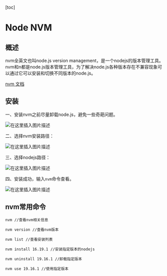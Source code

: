 [toc]

# Node NVM

## 概述

nvm全英文也叫node.js version management，是一个nodejs的版本管理工具。nvm和n都是node.js版本管理工具，为了解决node.js各种版本存在不兼容现象可以通过它可以安装和切换不同版本的node.js。

[nvm 文档](https://nvm.uihtm.com/)



## 安装

一、安装nvm之前尽量卸载node.js，避免一些奇葩问题。

![在这里插入图片描述](https://img-blog.csdnimg.cn/9df81c48e33c4cbf80b074161d649d27.png)

二、选择nvm安装路径：

![在这里插入图片描述](https://img-blog.csdnimg.cn/99d553ab057f4e2ca55d08a46182e86f.png)

三、选择nodejs路径：

![在这里插入图片描述](https://img-blog.csdnimg.cn/4151bff13d594840a8b52b7ab2deadee.png)

四、安装成功，输入`nvm`命令查看。

![在这里插入图片描述](https://img-blog.csdnimg.cn/ba4747a32f6344f09e68140ea50c4a57.png)



## nvm常用命令

```
nvm //查看nvm相关信息

nvm version //查看nvm版本

nvm list //查看安装列表

nvm install 16.19.1 //安装指定版本的nodejs

nvm uninstall 19.16.1 //卸载指定版本

nvm use 19.16.1 //使用指定版本
```

